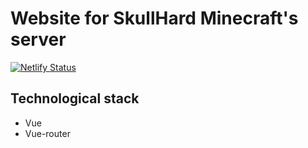# Website for SkullHard Minecraft's server

[![Netlify Status](https://api.netlify.com/api/v1/badges/6fe0da9a-b632-41eb-bfde-9cd0afcaaddc/deploy-status)](https://app.netlify.com/sites/zealous-golick-cae5a6/deploys)

## Technological stack

- Vue
- Vue-router
